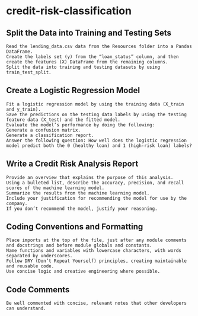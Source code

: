 # credit-risk-classification

## Split the Data into Training and Testing Sets  
```To receive all points, you must:
Read the lending_data.csv data from the Resources folder into a Pandas DataFrame. 
Create the labels set (y) from the “loan_status” column, and then create the features (X) DataFrame from the remaining columns.  
Split the data into training and testing datasets by using train_test_split.  
```

## Create a Logistic Regression Model  
```To receive all points, you must:
Fit a logistic regression model by using the training data (X_train and y_train).  
Save the predictions on the testing data labels by using the testing feature data (X_test) and the fitted model.  
Evaluate the model’s performance by doing the following:
Generate a confusion matrix.  
Generate a classification report.  
Answer the following question: How well does the logistic regression model predict both the 0 (healthy loan) and 1 (high-risk loan) labels?  
```

## Write a Credit Risk Analysis Report  
```To receive all points, you must:
Provide an overview that explains the purpose of this analysis.  
Using a bulleted list, describe the accuracy, precision, and recall scores of the machine learning model.  
Summarize the results from the machine learning model.
Include your justification for recommending the model for use by the company.
If you don’t recommend the model, justify your reasoning.  
```
## Coding Conventions and Formatting 
```To receive all points, you must:
Place imports at the top of the file, just after any module comments and docstrings and before module globals and constants. 
Name functions and variables with lowercase characters, with words separated by underscores.  
Follow DRY (Don’t Repeat Yourself) principles, creating maintainable and reusable code. 
Use concise logic and creative engineering where possible.  
```

## Code Comments  
```To receive all points, your code must:
Be well commented with concise, relevant notes that other developers can understand.
```
